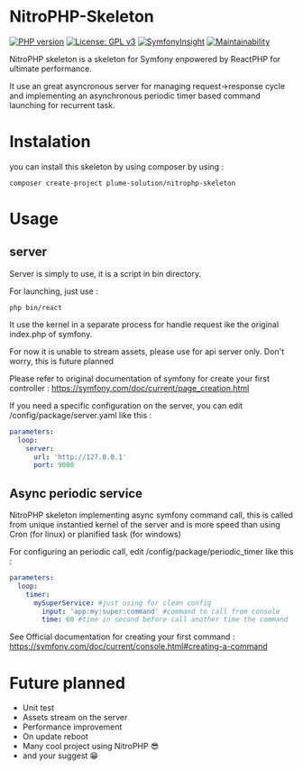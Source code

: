 # NitroPHP-Skeleton

[![PHP version](https://badge.fury.io/ph/alzundaz%2Fnitrophp-skeleton.svg)](https://badge.fury.io/ph/alzundaz%2Fnitrophp-skeleton)
[![License: GPL v3](https://img.shields.io/badge/License-GPLv3-blue.svg)](https://www.gnu.org/licenses/gpl-3.0)
[![SymfonyInsight](https://insight.symfony.com/projects/417d50c4-b1ea-465c-a0a4-6df0ef25f668/mini.svg)](https://insight.symfony.com/projects/417d50c4-b1ea-465c-a0a4-6df0ef25f668)
[![Maintainability](https://api.codeclimate.com/v1/badges/bbfc927ae160d900b9a3/maintainability)](https://codeclimate.com/github/Alzundaz/NitroPHP-Skeleton/maintainability)

NitroPHP skeleton is a skeleton for Symfony enpowered by ReactPHP for ultimate performance.

It use an great asyncronous server for managing request->response cycle and implementing an asynchronous periodic timer based command launching for recurrent task.

Instalation
=
you can install this skeleton by using composer by using :
```CMD
composer create-project plume-solution/nitrophp-skeleton
```
Usage
=
server
-
Server is simply to use, it is a script in bin directory.

For launching, just use : 
```CMD
php bin/react
``` 
It use the kernel in a separate process for handle request ike the original index.php of symfony.

For now it is unable to stream assets, please use for api server only. Don't worry, this is future planned

Please refer to original documentation of symfony for create your first controller :
https://symfony.com/doc/current/page_creation.html

If you need a specific configuration on the server, you can edit /config/package/server.yaml like this :
```yaml
parameters:
  loop:
    server:
      url: 'http://127.0.0.1'
      port: 9000
```

Async periodic service
-
NitroPHP skeleton implementing async symfony command call, this is called from unique instantied kernel of the server
and is more speed than using Cron (for linux) or planified task (for windows)

For configuring an periodic call, edit /config/package/periodic_timer like this :
```yaml
parameters:
  loop:
    timer:
      mySuperService: #just using for clean config
        input: 'app:my:super:command' #command to call from console
        time: 60 #time in second before call another time the command
```
See Official documentation for creating your first command : https://symfony.com/doc/current/console.html#creating-a-command

Future planned
=
* Unit test
* Assets stream on the server
* Performance improvement
* On update reboot
* Many cool project using NitroPHP :sunglasses:
* and your suggest :grin:
